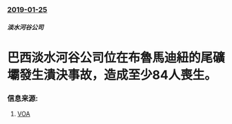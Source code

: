 ### [2019-01-25](/news/2019/01/25/index.md)

##### 淡水河谷公司
# 巴西淡水河谷公司位在布魯馬迪紐的尾礦壩發生潰決事故，造成至少84人喪生。 




### 信息来源:

1. [VOA](https://www.voanews.com/a/waste-unleashed-from-brazil-dam-on-its-way-to-a-larger-river/4765312.html)
